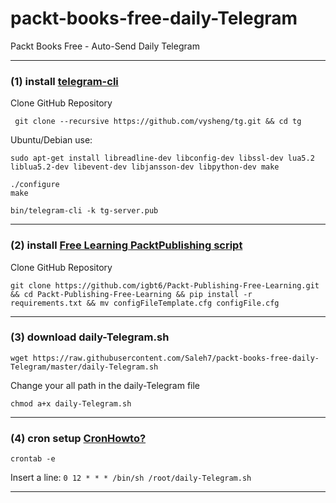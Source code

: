 # packt-books-free-daily-Telegram
Packt Books Free - Auto-Send Daily Telegram

--------------------------------
### (1) install [telegram-cli](https://github.com/vysheng/tg#installation)
Clone GitHub Repository

`` git clone --recursive https://github.com/vysheng/tg.git && cd tg``

Ubuntu/Debian use: 

` sudo apt-get install libreadline-dev libconfig-dev libssl-dev lua5.2 liblua5.2-dev libevent-dev libjansson-dev libpython-dev make `

```
./configure
make
```
 
 `bin/telegram-cli -k tg-server.pub`
 
--------------------------------
### (2) install [Free Learning PacktPublishing script](https://github.com/igbt6/Packt-Publishing-Free-Learning)
Clone GitHub Repository

`git clone https://github.com/igbt6/Packt-Publishing-Free-Learning.git && cd Packt-Publishing-Free-Learning && pip install -r requirements.txt && mv configFileTemplate.cfg configFile.cfg`

--------------------------------
### (3) download daily-Telegram.sh

`wget https://raw.githubusercontent.com/Saleh7/packt-books-free-daily-Telegram/master/daily-Telegram.sh `

Change your all path in the daily-Telegram file

`chmod a+x daily-Telegram.sh`

--------------------------------
### (4) cron setup [CronHowto?](https://help.ubuntu.com/community/CronHowto)

`crontab -e`

Insert a line:
`0 12 * * * /bin/sh /root/daily-Telegram.sh`

--------------------------------
